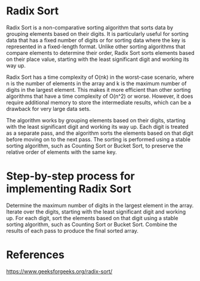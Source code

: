 # Radix Sort 

Radix Sort is a non-comparative sorting algorithm that sorts data by grouping elements based on their digits. 
It is particularly useful for sorting data that has a fixed number of digits or for sorting data where the key is represented in a fixed-length format. 
Unlike other sorting algorithms that compare elements to determine their order, Radix Sort sorts elements based on their place value, starting with the least significant digit and working its way up.

Radix Sort has a time complexity of O(nk) in the worst-case scenario, where n is the number of elements in the array and k is the maximum number of digits in the largest element. 
This makes it more efficient than other sorting algorithms that have a time complexity of O(n^2) or worse. 
However, it does require additional memory to store the intermediate results, which can be a drawback for very large data sets.

The algorithm works by grouping elements based on their digits, starting with the least significant digit and working its way up. 
Each digit is treated as a separate pass, and the algorithm sorts the elements based on that digit before moving on to the next pass. 
The sorting is performed using a stable sorting algorithm, such as Counting Sort or Bucket Sort, to preserve the relative order of elements with the same key.

# Step-by-step process for implementing Radix Sort

Determine the maximum number of digits in the largest element in the array.
Iterate over the digits, starting with the least significant digit and working up.
For each digit, sort the elements based on that digit using a stable sorting algorithm, such as Counting Sort or Bucket Sort.
Combine the results of each pass to produce the final sorted array.

# References
https://www.geeksforgeeks.org/radix-sort/
